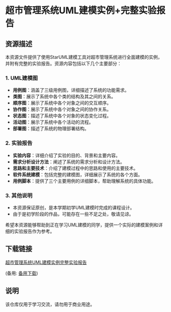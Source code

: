 # 超市管理系统UML建模实例+完整实验报告

## 资源描述

本资源文件提供了使用StarUML建模工具对超市管理系统进行全面建模的实例，并附有完整的实验报告。资源内容包括以下几个主要部分：

### 1. UML建模图
- **用例图**：涵盖了三级用例图，详细描述了系统的功能需求。
- **类图**：展示了系统中各个类的结构及其之间的关系。
- **顺序图**：展示了系统中各个对象之间的交互顺序。
- **协作图**：展示了系统中各个对象之间的协作关系。
- **状态图**：描述了系统中各个对象的状态变化过程。
- **活动图**：展示了系统中各个活动的流程。
- **部署图**：描述了系统的物理部署结构。

### 2. 实验报告
- **实验内容**：详细介绍了实验的目的、背景和主要内容。
- **需求分析设计方法**：阐述了系统的需求分析和设计方法。
- **思路和主要技术**：介绍了建模过程中的思路和使用的主要技术。
- **软件系统建模**：包括完整的建模图，详细展示了系统的各个方面。
- **用例脚本**：提供了三个主要用例的详细脚本，帮助理解系统的具体功能。

### 3. 其他说明
- 本资源保证原创，是本学期初学UML建模时完成的课程设计。
- 由于是初学阶段的作品，可能存在一些不足之处，敬请见谅。

希望本资源能够帮助到正在学习UML建模的同学，提供一个实际的建模案例和详细的实验报告作为参考。

## 下载链接
[超市管理系统UML建模实例完整实验报告](https://pan.quark.cn/s/458c45d976dc) 

(备用: [备用下载](https://pan.baidu.com/s/1EBLZb2vdAOFKi7DOwZFQUA?pwd=1234))

## 说明

该仓库仅用于学习交流，请勿用于商业用途。
